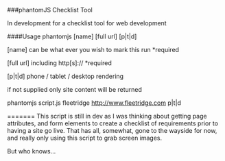 ###phantomJS Checklist Tool

In development for a checklist tool for web development


####Usage
phantomjs [name] [full url] [p|t|d]


[name] can be what ever you wish to mark this run *required


[full url] including http[s]:// *required


[p|t|d] phone / tablet / desktop rendering

if not supplied only site content will be returned


phantomjs script.js fleetridge http://www.fleetridge.com p|t|d

=======
This script is still in dev as I was thinking about getting page attributes, and form elements to create a checklist of requirements prior to having a site go live. That has all, somewhat, gone to the wayside for now, and really only using this script to grab screen images.

But who knows...
